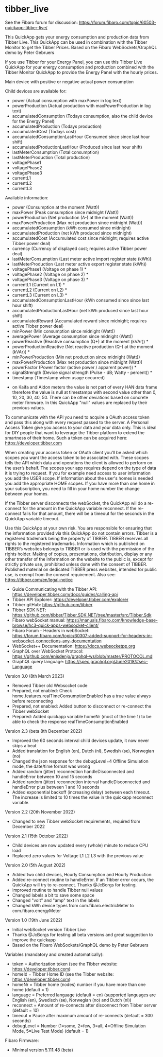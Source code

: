 # tibber_live

See the Fibaro forum for discussion: https://forum.fibaro.com/topic/60503-quickapp-tibber-live/

This QuickApp gets your energy consumption and production data from Tibber Live. 
This QuickApp can be used in combination with the Tibber Monitor to get the Tibber Prices. 
Based on the Fibaro WebSockets/GraphQL demo by Peter Gebruers 
 
If you use Tibber for your Energy Panel, you can use this Tibber Live QuickApp for your energy consumption and production combined with the Tibber Monitor QuickApp to provide the Energy Panel with the hourly prices. 

Main device with positive or negative actual power consumption
 
Child devices are available for:
- power (Actual consumption with maxPower in log text)
- powerProduction (Actual production with maxPowerProduction in log text)
- accumulatedConsumption (Todays consumption, also the child device for the Energy Panel)
- accumulatedProduction (Todays production)
- accumulatedCost (Todays cost)
- accumulatedConsumptionLastHour (Consumed since since last hour shift)
- accumulatedProductionLastHour (Produced since last hour shift)
- lastMeterConsumption (Total consumption)
- lastMeterProduction (Total production)
- voltagePhase1
- voltagePhase2
- voltagePhase3
- currentL1
- currentL2
- currentL3
 
 
Available information: 
- power (Consumption at the moment (Watt))
- maxPower (Peak consumption since midnight (Watt))
- powerProduction (Net production (A-) at the moment (Watt))
- maxPowerProduction (Max net production since midnight (Watt))
- accumulatedConsumption (kWh consumed since midnight)
- accumulatedProduction (net kWh produced since midnight)
- accumulatedCost (Accumulated cost since midnight; requires active Tibber power deal)
- currency (Currency of displayed cost; requires active Tibber power deal)
- lastMeterConsumption (Last meter active import register state (kWh))
- lastMeterProduction (Last meter active export register state (kWh))
- voltagePhase1 (Voltage on phase 1) *
- voltagePhase2 (Voltage on phase 2) *
- voltagePhase3 (Voltage on phase 3) *
- currentL1 (Current on L1) *
- currentL2 (Current on L2) *
- currentL3 (Current on L3) *
- accumulatedConsumptionLastHour (kWh consumed since since last hour shift)
- accumulatedProductionLastHour (net kWh produced since last hour shift)
- accumulatedReward (Accumulated reward since midnight; requires active Tibber power deal)
- minPower (Min consumption since midnight (Watt))
- averagePower (Average consumption since midnight (Watt))
- powerReactive (Reactive consumption (Q+) at the moment (kVAr)) *
- powerProductionReactive (Net reactive production (Q-) at the moment (kVAr)) *
- minPowerProduction (Min net production since midnight (Watt))
- maxPowerProduction (Max net production since midnight (Watt))
- powerFactor (Power factor (active power / apparent power)) *
- signalStrength (Device signal strength (Pulse - dB; Watty - percent)) *
- timestamp (Timestamp when usage occurred)
* on Kaifa and Aidon meters the value is not part of every HAN data frame therefore the value is null at timestamps with second value other than 0, 10, 20, 30, 40, 50. There can be other deviations based on concrete meter firmware. In this QuickApp "null" values are replaced by their previous values. 
 
To communicate with the API you need to acquire a OAuth access token and pass this along with every request passed to the server.
A Personal Access Token give you access to your data and your data only. 
This is ideal for DIY people that want to leverage the Tibber platform to extend the smartness of their home. 
Such a token can be acquired here: https://developer.tibber.com
 
When creating your access token or OAuth client you’ll be asked which scopes you want the access token to be associated with. 
These scopes tells the API which data and operations the client is allowed to perform on the user’s behalf. 
The scopes your app requires depend on the type of data it is trying to request. 
If you for example need access to user information you add the USER scope. 
If information about the user's homes is needed you add the appropriate HOME scopes.
If you have more than one home in your subscription, you need to fill in your home number the change between your homes. 

If the Tibber server disconnects the webSocket, the QuickApp wil do a re-connect for the amount in the QuickApp variable reconnect. 
If the re-connect fails for that amount, there will be a timeout for the seconds in the QuickApp variable timeout. 

Use this QuickApp at your own risk. You are responsible for ensuring that the information provided via this QuickApp do not contain errors. 
Tibber is a registered trademark being the property of TIBBER. TIBBER reserves all rights to the registered trademarks.
Information which is published on TIBBER’s websites belongs to TIBBER or is used with the permission of the rights holder. 
Making of copies, presentations, distribution, display or any other transfer of the information on the website to the public is, except for strictly private use, prohibited unless done with the consent of TIBBER. 
Published material on dedicated TIBBER press websites, intended for public use, is exempt from the consent requirement.
Also see: https://tibber.com/en/legal-notice

- Guide Communicating with the Tibber API: https://developer.tibber.com/docs/guides/calling-api
- Tibber API Explorer: https://developer.tibber.com/explorer
- Tibber gitHub: https://github.com/tibber
- Tibber SDK NET: https://github.com/tibber/Tibber.SDK.NET/tree/master/src/Tibber.Sdk
- Fibaro webSocket manual: https://manuals.fibaro.com/knowledge-base-browse/hc3-quick-apps-websocket-client/
- Fibaro Forum - Headers in webSocket: https://forum.fibaro.com/topic/60307-added-support-for-headers-in-websocket-connections-any-documentation
- WebSocket++ Documentation: https://docs.websocketpp.org
- GraphQL over WebSocket Protocol: https://github.com/enisdenjo/graphql-ws/blob/master/PROTOCOL.md
- GraphQL query language: https://spec.graphql.org/June2018/#sec-Language

Version 3.0 (8th March 2023)
- Removed Tibber old Websocket code
- Prepared, not enabled: Check home.features.realTimeConsumptionEnabled has a true value always before reconnecting
- Prepared, not enabled: Added button to disconnect or re-connect the Tibber webSocket
- Prepared: Added quickapp variable homeNr (most of the time 1) to be able to check the response realTimeConsumptionEnabled

Version 2.3 (beta 8th December 2022)
- Improved the 60 seconds interval child devices update, it now never skips a beat
- Added translation for English (en), Dutch (nl), Swedish (se), Norwegian (no)
- Changed the json response for the debugLevel=4 Offline Simulation mode, the date/time format was wrong
- Added random (jitter) reconnection handleDisconnected and handleError between 10 and 15 seconds
- Added random (jitter) reconnection interval handleDisconnected and handleError plus between 1 and 10 seconds
- Added exponential backoff (increasing delay) between each timeout. The increase is limited to 10 times the value in the quickapp reconnect variable. 

Version 2.2 (20th November 2022)
- Changed to new Tibber webSocket requirements, required from December 2022

Version 2.1 (15th October 2022)
- Child devices are now updated every (whole) minute to reduce CPU load
- Replaced zero values for Voltage L1 L2 L3 with the previous value

Version 2.0 (5th August 2022)
- Added two child devices, Hourly Consumption and Hourly Production
- Added re-connect routine to handleError. If an Tibber error occurs, the QuickApp will try to re-connect. Thanks @JcBorgs for testing. 
- Improved routine to handle Tibber null values 
- Changed labels a bit to save some space
- Changed "volt" and "amp" text in the labels
- Changed kWh device types from com.fibaro.electricMeter to com.fibaro.energyMeter

Version 1.0 (19th June 2022)
- Initial webSocket version Tibber Live
- Thanks @JcBorgs for testing all beta versions and great suggestion to improve the quickapp
- Based on the Fibaro WebSockets/GraphQL demo by Peter Gebruers 

Variables (mandatory and created automatically): 
- token = Authorization token (see the Tibber website: https://developer.tibber.com)
- homeId = Tibber Home ID (see the Tibber website: https://developer.tibber.com)
- homeNr = Tibber home (nodes) number if you have more than one home (default = 1)
- language = Preferred language (default = en) (supported languages are English (en), Swedisch (se), Norwegian (no) and Dutch (nl))
- reconnect = Amount of re-connects after disconnect from Tibber server (default = 10)
- timeout = Pause after maximum amount of re-connects (default = 300 seconds)
- debugLevel = Number (1=some, 2=few, 3=all, 4=Offline Simulation Mode, 5=Live Test Mode) (default = 1)
 
Fibaro Firmware:
- Minimal version 5.111.48 (beta)
